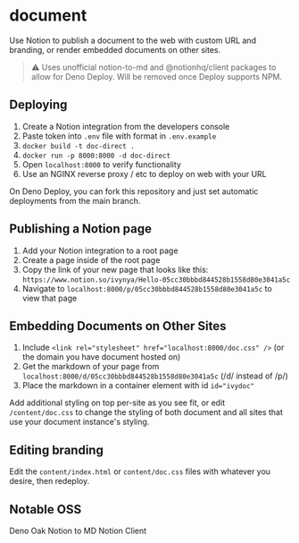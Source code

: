 # document

Use Notion to publish a document to the web with custom URL and branding, or render embedded documents on other sites.

> ⚠️ Uses unofficial notion-to-md and @notionhq/client packages to allow for Deno Deploy. Will be removed once Deploy supports NPM. 

## Deploying

1. Create a Notion integration from the developers console
2. Paste token into `.env` file with format in `.env.example`
3. `docker build -t doc-direct .`
4. `docker run -p 8000:8000 -d doc-direct`
5. Open `localhost:8000` to verify functionality
6. Use an NGINX reverse proxy / etc to deploy on web with your URL

On Deno Deploy, you can fork this repository and just set automatic deployments from the main branch.

## Publishing a Notion page

1. Add your Notion integration to a root page
2. Create a page inside of the root page
3. Copy the link of your new page that looks like this: `https://www.notion.so/ivynya/Hello-05cc30bbbd844528b1558d80e3041a5c`
4. Navigate to `localhost:8000/p/05cc30bbbd844528b1558d80e3041a5c` to view that page

## Embedding Documents on Other Sites

1. Include `<link rel="stylesheet" href="localhost:8000/doc.css" />` (or the domain you have document hosted on)
2. Get the markdown of your page from `localhost:8000/d/05cc30bbbd844528b1558d80e3041a5c` (/d/ instead of /p/)
3. Place the markdown in a container element with id `id="ivydoc"`

Add additional styling on top per-site as you see fit, or edit `/content/doc.css` to change the styling of both document and all sites that use your document instance's styling.

## Editing branding

Edit the `content/index.html` or `content/doc.css` files with whatever you desire, then redeploy.

## Notable OSS

Deno Oak
Notion to MD
Notion Client
